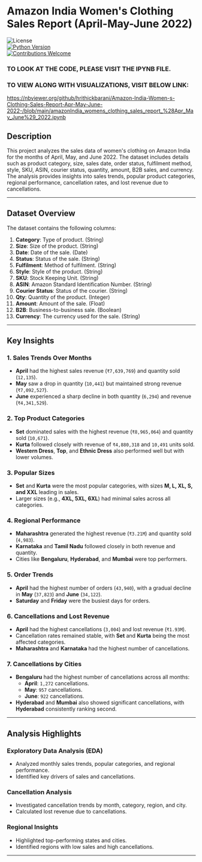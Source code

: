 # Amazon India Women's Clothing Sales Report (April-May-June 2022)

![License](https://img.shields.io/badge/license-MIT-blue.svg)  
[![Python Version](https://img.shields.io/badge/python-3.x-blue)](https://www.python.org/)  
[![Contributions Welcome](https://img.shields.io/badge/contributions-welcome-brightgreen.svg)](CONTRIBUTING.md)


### TO LOOK AT THE CODE, PLEASE VISIT THE IPYNB FILE.
### TO VIEW ALONG WITH VISUALIZATIONS, VISIT BELOW LINK: 
https://nbviewer.org/github/hrithickbarani/Amazon-India-Women-s-Clothing-Sales-Report-Apr-May-June-2022-/blob/main/amazonIndia_womens_clothing_sales_report_%28Apr_May_June%29_2022.ipynb

## Description

This project analyzes the sales data of women's clothing on Amazon India for the months of April, May, and June 2022. The dataset includes details such as product category, size, sales date, order status, fulfilment method, style, SKU, ASIN, courier status, quantity, amount, B2B sales, and currency. The analysis provides insights into sales trends, popular product categories, regional performance, cancellation rates, and lost revenue due to cancellations.

---

## Dataset Overview

The dataset contains the following columns:

1. **Category**: Type of product. (String)  
2. **Size**: Size of the product. (String)  
3. **Date**: Date of the sale. (Date)  
4. **Status**: Status of the sale. (String)  
5. **Fulfilment**: Method of fulfilment. (String)  
6. **Style**: Style of the product. (String)  
7. **SKU**: Stock Keeping Unit. (String)  
8. **ASIN**: Amazon Standard Identification Number. (String)  
9. **Courier Status**: Status of the courier. (String)  
10. **Qty**: Quantity of the product. (Integer)  
11. **Amount**: Amount of the sale. (Float)  
12. **B2B**: Business-to-business sale. (Boolean)  
13. **Currency**: The currency used for the sale. (String)

---

## Key Insights

### 1. **Sales Trends Over Months**
- **April** had the highest sales revenue (`₹7,639,769`) and quantity sold (`12,135`).
- **May** saw a drop in quantity (`10,441`) but maintained strong revenue (`₹7,092,527`).
- **June** experienced a sharp decline in both quantity (`6,294`) and revenue (`₹4,341,529`).

### 2. **Top Product Categories**
- **Set** dominated sales with the highest revenue (`₹8,965,064`) and quantity sold (`10,671`).
- **Kurta** followed closely with revenue of `₹4,880,318` and `10,491` units sold.
- **Western Dress**, **Top**, and **Ethnic Dress** also performed well but with lower volumes.

### 3. **Popular Sizes**
- **Set** and **Kurta** were the most popular categories, with sizes **M, L, XL, S, and XXL** leading in sales.
- Larger sizes (e.g., **4XL, 5XL, 6XL**) had minimal sales across all categories.

### 4. **Regional Performance**
- **Maharashtra** generated the highest revenue (`₹3.21M`) and quantity sold (`4,983`).
- **Karnataka** and **Tamil Nadu** followed closely in both revenue and quantity.
- Cities like **Bengaluru**, **Hyderabad**, and **Mumbai** were top performers.

### 5. **Order Trends**
- **April** had the highest number of orders (`43,940`), with a gradual decline in **May** (`37,823`) and **June** (`34,122`).
- **Saturday** and **Friday** were the busiest days for orders.

### 6. **Cancellations and Lost Revenue**
- **April** had the highest cancellations (`3,004`) and lost revenue (`₹1.93M`).
- Cancellation rates remained stable, with **Set** and **Kurta** being the most affected categories.
- **Maharashtra** and **Karnataka** had the highest number of cancellations.

### 7. **Cancellations by Cities**
- **Bengaluru** had the highest number of cancellations across all months:
  - **April**: `1,272` cancellations.
  - **May**: `957` cancellations.
  - **June**: `922` cancellations.
- **Hyderabad** and **Mumbai** also showed significant cancellations, with **Hyderabad** consistently ranking second.

---

## Analysis Highlights

### Exploratory Data Analysis (EDA)
- Analyzed monthly sales trends, popular categories, and regional performance.
- Identified key drivers of sales and cancellations.

### Cancellation Analysis
- Investigated cancellation trends by month, category, region, and city.
- Calculated lost revenue due to cancellations.

### Regional Insights
- Highlighted top-performing states and cities.
- Identified regions with low sales and high cancellations.

---

